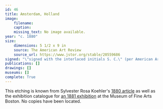 ```yaml
---
id: 46
title: Amsterdam, Holland
image:
    filename: 
    caption: 
    missing_text: No image available.
year: "c. 1880"
size:
    dimensions: 5 1/2 x 9 in
    source: The American Art Review
    source_url: https://www.jstor.org/stable/20559686
signed: "\"signed with the interlaced initials S. C.\" (per American Art Review)"
publications: []
drawings: []
museums: []
complete: True
---
```

This etching is known from Sylvester Rosa Koehler's [1880 article](https://www.jstor.org/stable/20559686) as well as the exhibition catalogue for [an 1881 exhibition](https://www.jstor.org/stable/20559686) at the Museum of Fine Arts Boston. No copies have been located.